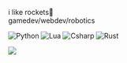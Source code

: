 i like rockets🚀
<br/>
gamedev/webdev/robotics

<p>
  <img alt="Python" src="https://img.shields.io/badge/-Python-23272A?style=flat&logo=python">
  <img alt="Lua" src="https://img.shields.io/badge/-Lua-23272A?style=flat&logo=lua">
  <img alt="Csharp" src="https://img.shields.io/badge/-CSharp-23272A?style=flat&logo=csharp">
  <img alt="Rust" src="https://img.shields.io/badge/-Rust-23272A?style=flat&logo=rust">
</p>

<img align="center" src="https://github-readme-stats.vercel.app/api?username=chandu-lanka&show_icons=true&count_private=true&include_all_commits=true" />
